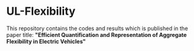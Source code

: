 # UL-Flexibility
This repository contains the codes and results which is published in the paper title: **"Efficient Quantification and Representation of Aggregate Flexibility in Electric Vehicles"**
